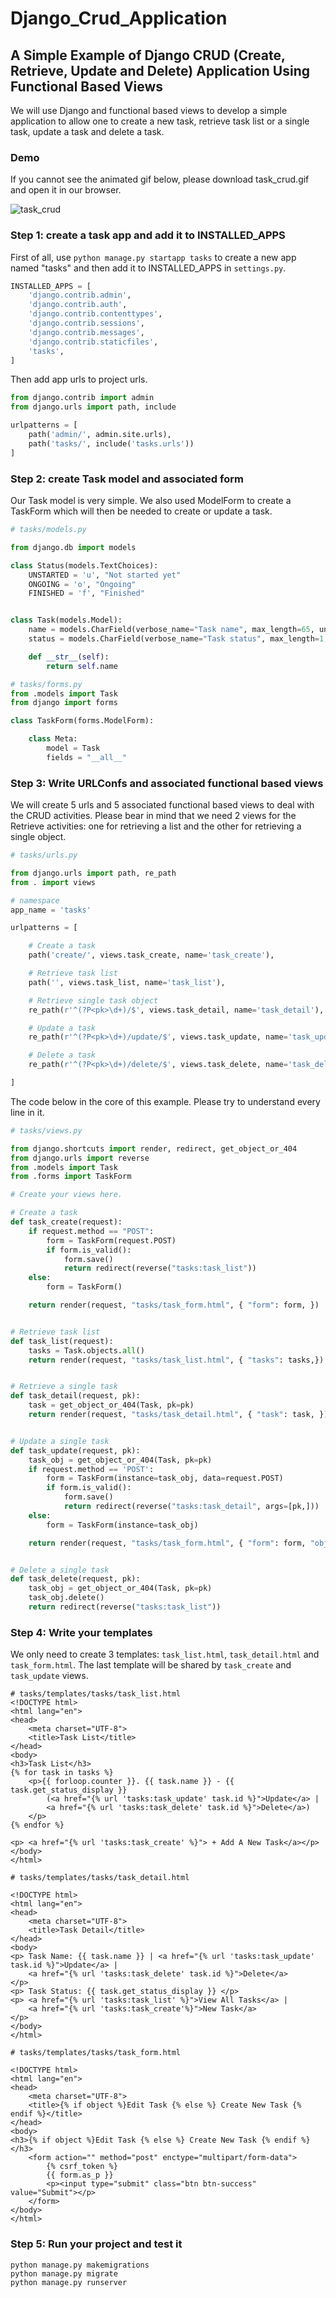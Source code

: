 # Django_Crud_Application
## A Simple Example of Django CRUD (Create, Retrieve, Update and Delete) Application Using Functional Based Views

We will use Django and functional based views to develop a simple application to allow one to create a new task, retrieve task list or a single task, update a task and delete a task. 

### Demo

If you cannot see the animated gif below, please download task_crud.gif and open it in our browser. 

![task_crud](task_crud.gif)

### Step 1: create a task app and add it to INSTALLED_APPS

First of all, use `python manage.py startapp tasks` to create a new app named "tasks" and then add it to INSTALLED_APPS in `settings.py`.

```python
INSTALLED_APPS = [
    'django.contrib.admin',
    'django.contrib.auth',
    'django.contrib.contenttypes',
    'django.contrib.sessions',
    'django.contrib.messages',
    'django.contrib.staticfiles',
    'tasks',
]
```

Then add app urls to project urls.

```python
from django.contrib import admin
from django.urls import path, include

urlpatterns = [
    path('admin/', admin.site.urls),
    path('tasks/', include('tasks.urls'))
]

```

### Step 2:  create Task model and associated form

Our Task model is very simple. We also used ModelForm to create a TaskForm which will then be needed to create or update a task.

```python
# tasks/models.py

from django.db import models

class Status(models.TextChoices):
    UNSTARTED = 'u', "Not started yet"
    ONGOING = 'o', "Ongoing"
    FINISHED = 'f', "Finished"


class Task(models.Model):
    name = models.CharField(verbose_name="Task name", max_length=65, unique=True)
    status = models.CharField(verbose_name="Task status", max_length=1, choices=Status.choices)

    def __str__(self):
        return self.name

# tasks/forms.py
from .models import Task
from django import forms

class TaskForm(forms.ModelForm):

    class Meta:
        model = Task
        fields = "__all__"
```

### Step 3:  Write URLConfs and associated functional based views

We will create 5 urls and 5 associated functional based views to deal with the CRUD activities. Please bear in mind that we need 2 views for the Retrieve activities: one for retrieving a list and the other for retrieving a single object.

``` tasks/urls.py
# tasks/urls.py

from django.urls import path, re_path
from . import views

# namespace
app_name = 'tasks'

urlpatterns = [

    # Create a task
    path('create/', views.task_create, name='task_create'),

    # Retrieve task list
    path('', views.task_list, name='task_list'),

    # Retrieve single task object
    re_path(r'^(?P<pk>\d+)/$', views.task_detail, name='task_detail'),

    # Update a task
    re_path(r'^(?P<pk>\d+)/update/$', views.task_update, name='task_update'),

    # Delete a task
    re_path(r'^(?P<pk>\d+)/delete/$', views.task_delete, name='task_delete'),

]
```

The code below in the core of this example. Please try to understand every line in it.

```python
# tasks/views.py

from django.shortcuts import render, redirect, get_object_or_404
from django.urls import reverse
from .models import Task
from .forms import TaskForm

# Create your views here.

# Create a task
def task_create(request):
    if request.method == "POST":
        form = TaskForm(request.POST)
        if form.is_valid():
            form.save()
            return redirect(reverse("tasks:task_list"))
    else:
        form = TaskForm()

    return render(request, "tasks/task_form.html", { "form": form, })


# Retrieve task list
def task_list(request):
    tasks = Task.objects.all()
    return render(request, "tasks/task_list.html", { "tasks": tasks,})


# Retrieve a single task
def task_detail(request, pk):
    task = get_object_or_404(Task, pk=pk)
    return render(request, "tasks/task_detail.html", { "task": task, })


# Update a single task
def task_update(request, pk):
    task_obj = get_object_or_404(Task, pk=pk)
    if request.method == 'POST':
        form = TaskForm(instance=task_obj, data=request.POST)
        if form.is_valid():
            form.save()
            return redirect(reverse("tasks:task_detail", args=[pk,]))
    else:
        form = TaskForm(instance=task_obj)

    return render(request, "tasks/task_form.html", { "form": form, "object": task_obj})


# Delete a single task
def task_delete(request, pk):
    task_obj = get_object_or_404(Task, pk=pk)
    task_obj.delete()
    return redirect(reverse("tasks:task_list"))

```

### Step 4:  Write your templates

We only need to create 3 templates: `task_list.html`, `task_detail.html` and `task_form.html`. The last template will be shared by `task_create` and `task_update` views. 

```
# tasks/templates/tasks/task_list.html
<!DOCTYPE html>
<html lang="en">
<head>
    <meta charset="UTF-8">
    <title>Task List</title>
</head>
<body>
<h3>Task List</h3>
{% for task in tasks %}
    <p>{{ forloop.counter }}. {{ task.name }} - {{ task.get_status_display }}
        (<a href="{% url 'tasks:task_update' task.id %}">Update</a> |
        <a href="{% url 'tasks:task_delete' task.id %}">Delete</a>)
    </p>
{% endfor %}

<p> <a href="{% url 'tasks:task_create' %}"> + Add A New Task</a></p>
</body>
</html>

# tasks/templates/tasks/task_detail.html

<!DOCTYPE html>
<html lang="en">
<head>
    <meta charset="UTF-8">
    <title>Task Detail</title>
</head>
<body>
<p> Task Name: {{ task.name }} | <a href="{% url 'tasks:task_update' task.id %}">Update</a> |
    <a href="{% url 'tasks:task_delete' task.id %}">Delete</a>
</p>
<p> Task Status: {{ task.get_status_display }} </p>
<p> <a href="{% url 'tasks:task_list' %}">View All Tasks</a> |
    <a href="{% url 'tasks:task_create'%}">New Task</a>
</p>
</body>
</html>

# tasks/templates/tasks/task_form.html

<!DOCTYPE html>
<html lang="en">
<head>
    <meta charset="UTF-8">
    <title>{% if object %}Edit Task {% else %} Create New Task {% endif %}</title>
</head>
<body>
<h3>{% if object %}Edit Task {% else %} Create New Task {% endif %}</h3>
    <form action="" method="post" enctype="multipart/form-data">
        {% csrf_token %}
        {{ form.as_p }}
        <p><input type="submit" class="btn btn-success" value="Submit"></p>
    </form>
</body>
</html>
```

### Step 5:  Run your project and test it

```
python manage.py makemigrations
python manage.py migrate
python manage.py runserver
```



